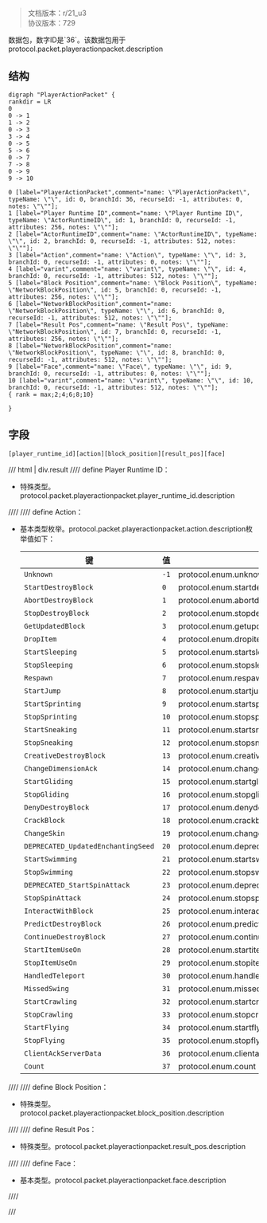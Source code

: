 # <!-- md:samp PlayerActionPacket -->

> 文档版本：r/21_u3<br/>协议版本：729

<!-- md:samp PlayerActionPacket -->数据包，数字ID是`36`。该数据包用于protocol.packet.playeractionpacket.description

## 结构

```viz
digraph "PlayerActionPacket" {
rankdir = LR
0
0 -> 1
1 -> 2
0 -> 3
3 -> 4
0 -> 5
5 -> 6
0 -> 7
7 -> 8
0 -> 9
9 -> 10

0 [label="PlayerActionPacket",comment="name: \"PlayerActionPacket\", typeName: \"\", id: 0, branchId: 36, recurseId: -1, attributes: 0, notes: \"\""];
1 [label="Player Runtime ID",comment="name: \"Player Runtime ID\", typeName: \"ActorRuntimeID\", id: 1, branchId: 0, recurseId: -1, attributes: 256, notes: \"\""];
2 [label="ActorRuntimeID",comment="name: \"ActorRuntimeID\", typeName: \"\", id: 2, branchId: 0, recurseId: -1, attributes: 512, notes: \"\""];
3 [label="Action",comment="name: \"Action\", typeName: \"\", id: 3, branchId: 0, recurseId: -1, attributes: 0, notes: \"\""];
4 [label="varint",comment="name: \"varint\", typeName: \"\", id: 4, branchId: 0, recurseId: -1, attributes: 512, notes: \"\""];
5 [label="Block Position",comment="name: \"Block Position\", typeName: \"NetworkBlockPosition\", id: 5, branchId: 0, recurseId: -1, attributes: 256, notes: \"\""];
6 [label="NetworkBlockPosition",comment="name: \"NetworkBlockPosition\", typeName: \"\", id: 6, branchId: 0, recurseId: -1, attributes: 512, notes: \"\""];
7 [label="Result Pos",comment="name: \"Result Pos\", typeName: \"NetworkBlockPosition\", id: 7, branchId: 0, recurseId: -1, attributes: 256, notes: \"\""];
8 [label="NetworkBlockPosition",comment="name: \"NetworkBlockPosition\", typeName: \"\", id: 8, branchId: 0, recurseId: -1, attributes: 512, notes: \"\""];
9 [label="Face",comment="name: \"Face\", typeName: \"\", id: 9, branchId: 0, recurseId: -1, attributes: 0, notes: \"\""];
10 [label="varint",comment="name: \"varint\", typeName: \"\", id: 10, branchId: 0, recurseId: -1, attributes: 512, notes: \"\""];
{ rank = max;2;4;6;8;10}

}

```

## 字段

```title='PlayerActionPacket'
[player_runtime_id][action][block_position][result_pos][face]
```

/// html | div.result
//// define
Player Runtime ID：[<!-- md:samp ActorRuntimeID -->](../types/actorruntimeid.md)

- 特殊类型。protocol.packet.playeractionpacket.player_runtime_id.description


////
//// define
Action：<!-- md:samp varint -->

- 基本类型枚举。protocol.packet.playeractionpacket.action.description枚举值如下：

  |键|值|描述|
  |---|---|---|
  |`Unknown`|`-1`|protocol.enum.unknown|
  |`StartDestroyBlock`|`0`|protocol.enum.startdestroyblock|
  |`AbortDestroyBlock`|`1`|protocol.enum.abortdestroyblock|
  |`StopDestroyBlock`|`2`|protocol.enum.stopdestroyblock|
  |`GetUpdatedBlock`|`3`|protocol.enum.getupdatedblock|
  |`DropItem`|`4`|protocol.enum.dropitem|
  |`StartSleeping`|`5`|protocol.enum.startsleeping|
  |`StopSleeping`|`6`|protocol.enum.stopsleeping|
  |`Respawn`|`7`|protocol.enum.respawn|
  |`StartJump`|`8`|protocol.enum.startjump|
  |`StartSprinting`|`9`|protocol.enum.startsprinting|
  |`StopSprinting`|`10`|protocol.enum.stopsprinting|
  |`StartSneaking`|`11`|protocol.enum.startsneaking|
  |`StopSneaking`|`12`|protocol.enum.stopsneaking|
  |`CreativeDestroyBlock`|`13`|protocol.enum.creativedestroyblock|
  |`ChangeDimensionAck`|`14`|protocol.enum.changedimensionack|
  |`StartGliding`|`15`|protocol.enum.startgliding|
  |`StopGliding`|`16`|protocol.enum.stopgliding|
  |`DenyDestroyBlock`|`17`|protocol.enum.denydestroyblock|
  |`CrackBlock`|`18`|protocol.enum.crackblock|
  |`ChangeSkin`|`19`|protocol.enum.changeskin|
  |`DEPRECATED_UpdatedEnchantingSeed`|`20`|protocol.enum.deprecated_updatedenchantingseed|
  |`StartSwimming`|`21`|protocol.enum.startswimming|
  |`StopSwimming`|`22`|protocol.enum.stopswimming|
  |`DEPRECATED_StartSpinAttack`|`23`|protocol.enum.deprecated_startspinattack|
  |`StopSpinAttack`|`24`|protocol.enum.stopspinattack|
  |`InteractWithBlock`|`25`|protocol.enum.interactwithblock|
  |`PredictDestroyBlock`|`26`|protocol.enum.predictdestroyblock|
  |`ContinueDestroyBlock`|`27`|protocol.enum.continuedestroyblock|
  |`StartItemUseOn`|`28`|protocol.enum.startitemuseon|
  |`StopItemUseOn`|`29`|protocol.enum.stopitemuseon|
  |`HandledTeleport`|`30`|protocol.enum.handledteleport|
  |`MissedSwing`|`31`|protocol.enum.missedswing|
  |`StartCrawling`|`32`|protocol.enum.startcrawling|
  |`StopCrawling`|`33`|protocol.enum.stopcrawling|
  |`StartFlying`|`34`|protocol.enum.startflying|
  |`StopFlying`|`35`|protocol.enum.stopflying|
  |`ClientAckServerData`|`36`|protocol.enum.clientackserverdata|
  |`Count`|`37`|protocol.enum.count|



////
//// define
Block Position：[<!-- md:samp NetworkBlockPosition -->](../types/networkblockposition.md)

- 特殊类型。protocol.packet.playeractionpacket.block_position.description


////
//// define
Result Pos：[<!-- md:samp NetworkBlockPosition -->](../types/networkblockposition.md)

- 特殊类型。protocol.packet.playeractionpacket.result_pos.description


////
//// define
Face：<!-- md:samp varint -->

- 基本类型。protocol.packet.playeractionpacket.face.description


////

///

